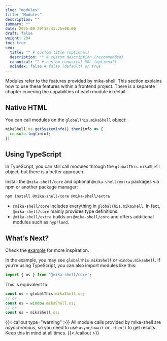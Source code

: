 ```yaml
---
slug: "modules"
title: "Modules"
description: ""
summary: ""
date: 2025-09-29T12:41:25+08:00
draft: false
weight: 204
toc: true
seo:
  title: "" # custom title (optional)
  description: "" # custom description (recommended)
  canonical: "" # custom canonical URL (optional)
  noindex: false # false (default) or true
---
```


Modules refer to the features provided by mika-shell.
This section explains how to use these features within a frontend project.
There is a separate chapter covering the capabilities of each module in detail.

## Native HTML

You can call modules on the `globalThis.mikaShell` object:

```javascript
mikaShell.os.getSystemInfo().then(info => {
  console.log(info);
})
```

## Using TypeScript

In TypeScript, you can still call modules through the `globalThis.mikaShell` object,
but there is a better approach.

Install the `@mika-shell/core` and optional `@mika-shell/extra` packages via npm or another package manager:

```bash
npm install @mika-shell/core @mika-shell/extra
```

* `@mika-shell/core` includes everything in `globalThis.mikaShell`.
  In fact, `@mika-shell/core` mainly provides type definitions.
* `@mika-shell/extra` builds on `@mika-shell/core` and offers additional modules such as `hyprland`.

## What’s Next?

Check the [example](https://github.com/MikaShell/mika-shell/tree/main/example) for more inspiration.

In the example, you may see `globalThis.mikaShell` or `window.mikaShell`.
If you’re using TypeScript, you can also import modules like this:

```typescript
import { os } from '@mika-shell/core';
```

This is equivalent to:

```javascript
const os = globalThis.mikaShell.os;
// or
const os = window.mikaShell.os;
// or
const os = mikaShell.os;
```

{{< callout type="warning" >}}
All module calls provided by mika-shell are *asynchronous*,
so you need to use `async/await` or `.then()` to get results.
Keep this in mind at all times.
{{< /callout >}}
